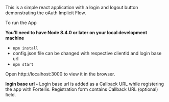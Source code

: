 This is a simple react application with a login and logout button demonstrating the oAuth Implicit Flow.

To run the App

**You’ll need to have Node 8.4.0 or later on your local development machine**

* `npm install`
*   config.json file can be changed with respective clientId and login base url
* `npm start`

Open http://localhost:3000 to view it in the browser.

**login base url -** Login base url is added as a Callback URL while registering the app with Fortellis. Registration form contains Callback URL (optional) field. 

